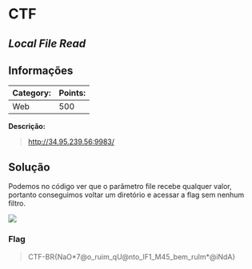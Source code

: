 # **CTF**

## _Local File Read_

## Informações

| **Category:** | **Points:** |
| ------------- | ----------- |
| Web           | 500         |

**Descrição:**

> http://34.95.239.56:9983/

## Solução

Podemos no código ver que o parâmetro file recebe qualquer valor, portanto conseguimos voltar um diretório e acessar a flag sem nenhum filtro.

![](https://i.imgur.com/Q30McDe.png)

### Flag

> CTF-BR{NaO\*7@o_ruim_qU@nto_lF1_M45_bem_ruIm\*@iNdA}

